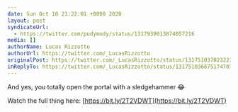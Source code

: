 ```yaml
---
date: Sun Oct 18 21:22:01 +0000 2020
layout: post
syndicateUrl:
  - https://twitter.com/pudymody/status/1317939013874057216
media: []
authorName: Lucas Rizzotto
authorUrl: https://twitter.com/_LucasRizzotto
originalPost: https://twitter.com/_LucasRizzotto/status/1317510370232238082
inReplyTo: https://twitter.com/_LucasRizzotto/status/1317510368751747074
---
```

And yes, you totally open the portal with a sledgehammer 😂

Watch the full thing here: 
[https://bit.ly/2T2VDWT](https://bit.ly/2T2VDWT)

